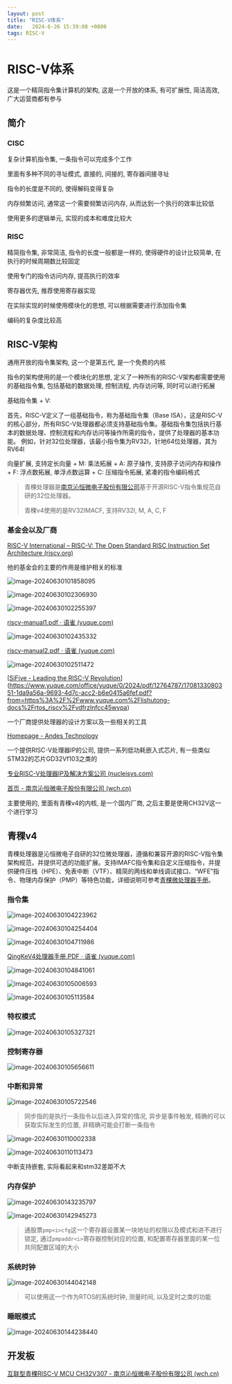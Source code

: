 ```yaml
---
layout: post
title: "RISC-V体系" 
date:   2024-6-26 15:39:08 +0800
tags: RISC-V
---
```


# RISC-V体系

这是一个精简指令集计算机的架构, 这是一个开放的体系, 有可扩展性, 简洁高效, 广大运营商都有参与

## 简介

### CISC

复杂计算机指令集, 一条指令可以完成多个工作

里面有多种不同的寻址模式, 直接的, 间接的, 寄存器间接寻址

指令的长度是不同的, 使得解码变得复杂

内存频繁访问, 通常这一个需要频繁访问内存, 从而达到一个执行的效率比较低

使用更多的逻辑单元, 实现的成本和难度比较大

### RISC

精简指令集, 非常简洁, 指令的长度一般都是一样的, 使得硬件的设计比较简单, 在执行的时候周期数比较固定

使用专门的指令访问内存, 提高执行的效率

寄存器优先, 推荐使用寄存器实现

在实际实现的时候使用模块化的思想, 可以根据需要进行添加指令集

编码的复杂度比较高

## RISC-V架构

通用开放的指令集架构, 这一个是第五代, 是一个免费的内核

指令的架构使用的是一个模块化的思想, 定义了一种所有的RISC-V架构都需要使用的基础指令集, 包括基础的数据处理, 控制流程, 内存访问等, 同时可以进行拓展

基础指令集 + V:

首先，RISC-V定义了一组基础指令，称为基础指令集（Base ISA），这是RISC-V的核心部分，所有RISC-V处理器都必须支持基础指令集。基础指令集包括执行基本的数据处理、控制流程和内存访问等操作所需的指令，提供了处理器的基本功能。 例如，针对32位处理器，该最小指令集为RV32I，针地64位处理器，其为RV64I

 向量扩展, 支持定长向量 + M: 乘法拓展 + A: 原子操作, 支持原子访问内存和操作 + F: 浮点数拓展, 单浮点数运算 + C: 压缩指令拓展, 紧凑的指令编码格式 

> 青稞处理器是[南京沁恒微电子股份有限公司](https://baike.baidu.com/item/南京沁恒微电子股份有限公司/24550581?fromModule=lemma_inlink)基于开源RISC-V指令集规范自研的32位处理器。
>
> 青稞v4使用的是RV32IMACF, 支持RV32I, M, A, C, F

### 基金会以及厂商

[RISC-V International – RISC-V: The Open Standard RISC Instruction Set Architecture (riscv.org)](https://riscv.org/)

他的基金会的主要的作用是维护相关的标准

![image-20240630101858095](https://picture-01-1316374204.cos.ap-beijing.myqcloud.com/image/202406301018170.png)

![image-20240630102306930](https://picture-01-1316374204.cos.ap-beijing.myqcloud.com/image/202406301023972.png)

![image-20240630102255397](https://picture-01-1316374204.cos.ap-beijing.myqcloud.com/image/202406301022447.png)

[riscv-manual1.pdf · 语雀 (yuque.com)](https://www.yuque.com/office/yuque/0/2024/pdf/12764787/1708133080351-812da4ef-faae-4d5b-88be-99bcec9e965c.pdf?from=https%3A%2F%2Fwww.yuque.com%2Flishutong-docs%2Frtos_riscv%2Fvdfrzlnfcc45wvpa)

![image-20240630102435332](https://picture-01-1316374204.cos.ap-beijing.myqcloud.com/image/202406301024376.png)

[riscv-manual2.pdf · 语雀 (yuque.com)](https://www.yuque.com/office/yuque/0/2024/pdf/12764787/1708133080351-1da9a56a-9693-4d7c-acc2-b6e0415a6fef.pdf?from=https%3A%2F%2Fwww.yuque.com%2Flishutong-docs%2Frtos_riscv%2Fvdfrzlnfcc45wvpa)

![image-20240630102511472](https://picture-01-1316374204.cos.ap-beijing.myqcloud.com/image/202406301025504.png)

[[SiFive - Leading the RISC-V Revolution](https://www.sifive.com/)](https://www.yuque.com/office/yuque/0/2024/pdf/12764787/1708133080351-1da9a56a-9693-4d7c-acc2-b6e0415a6fef.pdf?from=https%3A%2F%2Fwww.yuque.com%2Flishutong-docs%2Frtos_riscv%2Fvdfrzlnfcc45wvpa)

一个厂商提供处理器的设计方案以及一些相关的工具

[Homepage - Andes Technology](http://www.andestech.com/en/)

一个提供RISC-V处理器IP的公司, 提供一系列低功耗嵌入式芯片, 有一些类似STM32的芯片GD32Vf103之类的

[专业RISC-V处理器IP及解决方案公司 (nucleisys.com)](https://www.nucleisys.com/)

[首页 - 南京沁恒微电子股份有限公司 (wch.cn)](https://www.wch.cn/)

主要使用的, 里面有青稞v4的内核, 是一个国内厂商, 之后主要是使用CH32V这一个进行学习

## 青稞v4

青稞处理器是沁恒微电子自研的32位微处理器，遵循和兼容开源的RISC-V指令集架构规范，并提供可选的功能扩展。支持IMAFC指令集和自定义压缩指令，并提供硬件压栈（HPE）、免表中断（VTF）、精简的两线和单线调试接口、“WFE”指令、物理内存保护（PMP）等特色功能，详细说明可参考[青稞微处理器手册](https://www.wch.cn/downloads/QingKeV4_Processor_Manual_PDF.html)。

### 指令集

![image-20240630104223962](https://picture-01-1316374204.cos.ap-beijing.myqcloud.com/image/202406301042026.png)

![image-20240630104254404](C:\Users\jinhua\AppData\Roaming\Typora\typora-user-images\image-20240630104254404.png)

![image-20240630104711986](https://picture-01-1316374204.cos.ap-beijing.myqcloud.com/image/202406301047046.png)

[QingKeV4处理器手册.PDF · 语雀 (yuque.com)](https://www.yuque.com/office/yuque/0/2024/pdf/12764787/1708133080361-c4c87a64-33bb-41a9-8dfc-e5866ddd8744.pdf?from=https%3A%2F%2Fwww.yuque.com%2Flishutong-docs%2Frtos_riscv%2Fvdfrzlnfcc45wvpa)

![image-20240630104841061](https://picture-01-1316374204.cos.ap-beijing.myqcloud.com/image/202406301048104.png)

![image-20240630105006593](https://picture-01-1316374204.cos.ap-beijing.myqcloud.com/image/202406301050629.png)

![image-20240630105113584](https://picture-01-1316374204.cos.ap-beijing.myqcloud.com/image/202406301051646.png)

### 特权模式

![image-20240630105327321](https://picture-01-1316374204.cos.ap-beijing.myqcloud.com/image/202406301053376.png)

### 控制寄存器

![image-20240630105656611](https://picture-01-1316374204.cos.ap-beijing.myqcloud.com/image/202406301056655.png)

### 中断和异常

![image-20240630105722546](https://picture-01-1316374204.cos.ap-beijing.myqcloud.com/image/202406301057606.png)

> 同步指的是执行一条指令以后进入异常的情况, 异步是事件触发, 精确的可以获取实际发生的位置, 非精确可能会打断一条指令

![image-20240630110002338](https://picture-01-1316374204.cos.ap-beijing.myqcloud.com/image/202406301100386.png)

![image-20240630110113473](https://picture-01-1316374204.cos.ap-beijing.myqcloud.com/image/202406301101624.png)

中断支持嵌套, 实际看起来和stm32差距不大

### 内存保护

![image-20240630143235797](https://picture-01-1316374204.cos.ap-beijing.myqcloud.com/image/202406301432841.png)

![image-20240630142945273](https://picture-01-1316374204.cos.ap-beijing.myqcloud.com/image/202406301429327.png)

> 通股票`pmp<i>cfg`这一个寄存器设置某一块地址的权限以及模式和进不进行锁定, 通过`pmpaddr<i>`寄存器控制对应的位置, 和配置寄存器里面的某一位共同配置区域的大小

### 系统时钟

![image-20240630144042148](https://picture-01-1316374204.cos.ap-beijing.myqcloud.com/image/202406301440194.png)

> 可以使用这一个作为RTOS的系统时钟, 测量时间, 以及定时之类的功能

### 睡眠模式

![image-20240630144238440](https://picture-01-1316374204.cos.ap-beijing.myqcloud.com/image/202406301442484.png)

## 开发板

[互联型青稞RISC-V MCU CH32V307 - 南京沁恒微电子股份有限公司 (wch.cn)](https://www.wch.cn/products/CH32V307.html?)